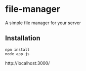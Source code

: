 # file-manager
A simple file manager for your server

## Installation

``` 
npm install
node app.js
```

http://localhost:3000/
